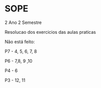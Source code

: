 # SOPE

2 Ano 2 Semestre

Resolucao dos exercicios das aulas praticas

Não está feito: 

P7 - 4, 5, 6, 7, 8

P6 - 7,8, 9 ,10

P4 - 6

P3 - 12, 11


